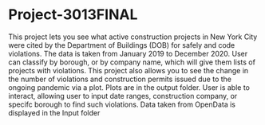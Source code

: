 # Project-3013FINAL
This project lets you see what active construction projects in New York City were cited by the Department of Buildings (DOB) for safely and code violations. The data is taken from January 2019 to December 2020. User can classify by borough, or by company name, which will give them lists of projects with violations. 
This project also allows you to see the change in the number of violations and construction permits issued due to the ongoing pandemic via a plot. Plots are in the output folder. 
User is able to interact, allowing user to input date ranges, construction company, or specifc borough to find such violations. 
Data taken from OpenData is displayed in the Input folder

